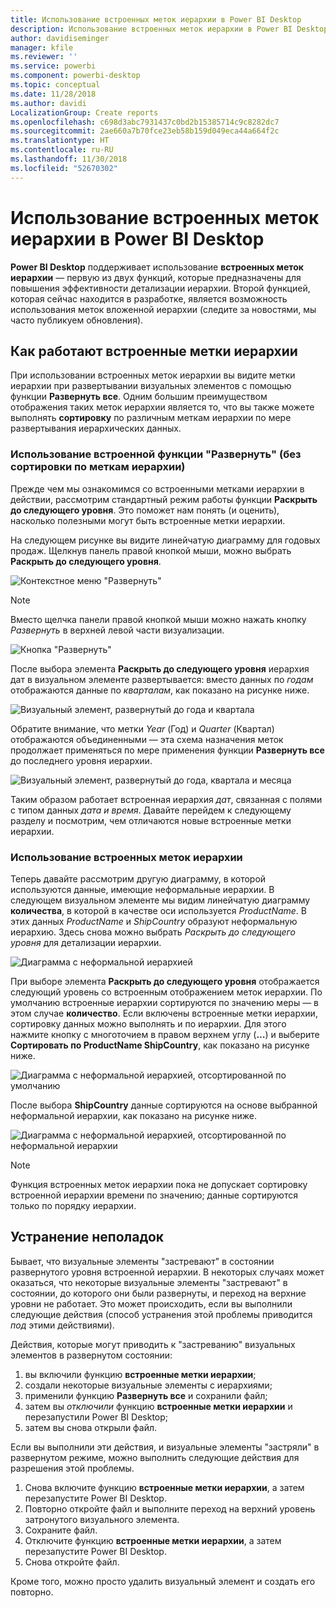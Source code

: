 ```yaml
---
title: Использование встроенных меток иерархии в Power BI Desktop
description: Использование встроенных меток иерархии в Power BI Desktop
author: davidiseminger
manager: kfile
ms.reviewer: ''
ms.service: powerbi
ms.component: powerbi-desktop
ms.topic: conceptual
ms.date: 11/28/2018
ms.author: davidi
LocalizationGroup: Create reports
ms.openlocfilehash: c698d3abc7931437c0bd2b15385714c9c8282dc7
ms.sourcegitcommit: 2ae660a7b70fce23eb58b159d049eca44a664f2c
ms.translationtype: HT
ms.contentlocale: ru-RU
ms.lasthandoff: 11/30/2018
ms.locfileid: "52670302"
---
```

# <a name="use-inline-hierarchy-labels-in-power-bi-desktop"></a>Использование встроенных меток иерархии в Power BI Desktop
**Power BI Desktop** поддерживает использование **встроенных меток иерархии** — первую из двух функций, которые предназначены для повышения эффективности детализации иерархии. Второй функцией, которая сейчас находится в разработке, является возможность использования меток вложенной иерархии (следите за новостями, мы часто публикуем обновления).   

## <a name="how-inline-hierarchy-labels-work"></a>Как работают встроенные метки иерархии
При использовании встроенных меток иерархии вы видите метки иерархии при развертывании визуальных элементов с помощью функции **Развернуть все**. Одним большим преимуществом отображения таких меток иерархии является то, что вы также можете выполнять **сортировку** по различным меткам иерархии по мере развертывания иерархических данных.

### <a name="using-the-built-in-expand-feature-without-sorting-by-hierarchy-labels"></a>Использование встроенной функции "Развернуть" (без сортировки по меткам иерархии)
Прежде чем мы ознакомимся со встроенными метками иерархии в действии, рассмотрим стандартный режим работы функции **Раскрыть до следующего уровня**. Это поможет нам понять (и оценить), насколько полезными могут быть встроенные метки иерархии.

На следующем рисунке вы видите линейчатую диаграмму для годовых продаж. Щелкнув панель правой кнопкой мыши, можно выбрать **Раскрыть до следующего уровня**.

![Контекстное меню "Развернуть"](media/desktop-inline-hierarchy-labels/desktop-inline-hierarchy-labels-menu.png)

> [!NOTE]
> Вместо щелчка панели правой кнопкой мыши можно нажать кнопку *Развернуть* в верхней левой части визуализации.

  ![Кнопка "Развернуть"](media/desktop-inline-hierarchy-labels/desktop-inline-hierarchy-labels-expand-button-finger.png)


После выбора элемента **Раскрыть до следующего уровня** иерархия дат в визуальном элементе развертывается: вместо данных по *годам* отображаются данные по *кварталам*, как показано на рисунке ниже.

![Визуальный элемент, развернутый до года и квартала](media/desktop-inline-hierarchy-labels/desktop-inline-hierarchy-labels-qty-year-quarter.png)

Обратите внимание, что метки *Year* (Год) и *Quarter* (Квартал) отображаются объединенными — эта схема назначения меток продолжает применяться по мере применения функции **Развернуть все** до последнего уровня иерархии.

![Визуальный элемент, развернутый до года, квартала и месяца](media/desktop-inline-hierarchy-labels/desktop-inline-hierarchy-labels-qty-year-quarter-month.png)

Таким образом работает встроенная иерархия *дат*, связанная с полями с типом данных *дата и время*. Давайте перейдем к следующему разделу и посмотрим, чем отличаются новые встроенные метки иерархии.

### <a name="using-inline-hierarchy-labels"></a>Использование встроенных меток иерархии
Теперь давайте рассмотрим другую диаграмму, в которой используются данные, имеющие неформальные иерархии. В следующем визуальном элементе мы видим линейчатую диаграмму **количества**, в которой в качестве оси используется *ProductName*. В этих данных *ProductName* и *ShipCountry* образуют неформальную иерархию. Здесь снова можно выбрать *Раскрыть до следующего уровня* для детализации иерархии.

![Диаграмма с неформальной иерархией](media/desktop-inline-hierarchy-labels/desktop-inline-hierarchy-labels-informal-top-expand.png)

При выборе элемента **Раскрыть до следующего уровня** отображается следующий уровень со встроенным отображением меток иерархии. По умолчанию встроенные иерархии сортируются по значению меры — в этом случае **количество**. Если включены встроенные метки иерархии, сортировку данных можно выполнять и по иерархии. Для этого нажмите кнопку с многоточием в правом верхнем углу (**…**) и выберите **Сортировать по ProductName ShipCountry**, как показано на рисунке ниже.

![Диаграмма с неформальной иерархией, отсортированной по умолчанию](media/desktop-inline-hierarchy-labels/desktop-inline-hierarchy-labels-informal-sort-quantity.png)

После выбора **ShipCountry** данные сортируются на основе выбранной неформальной иерархии, как показано на рисунке ниже.

![Диаграмма с неформальной иерархией, отсортированной по неформальной иерархии](media/desktop-inline-hierarchy-labels/desktop-inline-hierarchy-labels-informal-sorted.png)

> [!NOTE]
> Функция встроенных меток иерархии пока не допускает сортировку встроенной иерархии времени по значению; данные сортируются только по порядку иерархии.
> 
> 

## <a name="troubleshooting"></a>Устранение неполадок
Бывает, что визуальные элементы "застревают" в состоянии развернутого уровня встроенной иерархии. В некоторых случаях может оказаться, что некоторые визуальные элементы "застревают" в состоянии, до которого они были развернуты, и переход на верхние уровни не работает. Это может происходить, если вы выполнили следующие действия (способ устранения этой проблемы приводится *под* этими действиями).

Действия, которые могут приводить к "застреванию" визуальных элементов в развернутом состоянии:

1. вы включили функцию **встроенные метки иерархии**;
2. создали некоторые визуальные элементы с иерархиями;
3. применили функцию **Развернуть все** и сохранили файл;
4. затем вы *отключили* функцию **встроенные метки иерархии** и перезапустили Power BI Desktop;
5. затем вы снова открыли файл.

Если вы выполнили эти действия, и визуальные элементы "застряли" в развернутом режиме, можно выполнить следующие действия для разрешения этой проблемы.

1. Снова включите функцию **встроенные метки иерархии**, а затем перезапустите Power BI Desktop.
2. Повторно откройте файл и выполните переход на верхний уровень затронутого визуального элемента.
3. Сохраните файл.
4. Отключите функцию **встроенные метки иерархии**, а затем перезапустите Power BI Desktop.
5. Снова откройте файл.

Кроме того, можно просто удалить визуальный элемент и создать его повторно.

